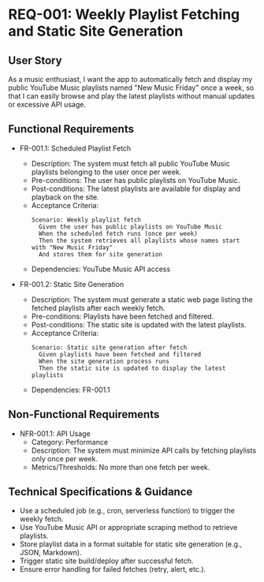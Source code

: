# REQ-001: Weekly Playlist Fetching and Static Site Generation

## User Story
As a music enthusiast, I want the app to automatically fetch and display my public YouTube Music playlists named "New Music Friday" once a week, so that I can easily browse and play the latest playlists without manual updates or excessive API usage.

## Functional Requirements

- FR-001.1: Scheduled Playlist Fetch
  - Description: The system must fetch all public YouTube Music playlists belonging to the user once per week.
  - Pre-conditions: The user has public playlists on YouTube Music.
  - Post-conditions: The latest playlists are available for display and playback on the site.
  - Acceptance Criteria:
    ```Gherkin
    Scenario: Weekly playlist fetch
      Given the user has public playlists on YouTube Music
      When the scheduled fetch runs (once per week)
      Then the system retrieves all playlists whose names start with "New Music Friday"
      And stores them for site generation
    ```
  - Dependencies: YouTube Music API access

- FR-001.2: Static Site Generation
  - Description: The system must generate a static web page listing the fetched playlists after each weekly fetch.
  - Pre-conditions: Playlists have been fetched and filtered.
  - Post-conditions: The static site is updated with the latest playlists.
  - Acceptance Criteria:
    ```Gherkin
    Scenario: Static site generation after fetch
      Given playlists have been fetched and filtered
      When the site generation process runs
      Then the static site is updated to display the latest playlists
    ```
  - Dependencies: FR-001.1

## Non-Functional Requirements

- NFR-001.1: API Usage
  - Category: Performance
  - Description: The system must minimize API calls by fetching playlists only once per week.
  - Metrics/Thresholds: No more than one fetch per week.

## Technical Specifications & Guidance
- Use a scheduled job (e.g., cron, serverless function) to trigger the weekly fetch.
- Use YouTube Music API or appropriate scraping method to retrieve playlists.
- Store playlist data in a format suitable for static site generation (e.g., JSON, Markdown).
- Trigger static site build/deploy after successful fetch.
- Ensure error handling for failed fetches (retry, alert, etc.). 